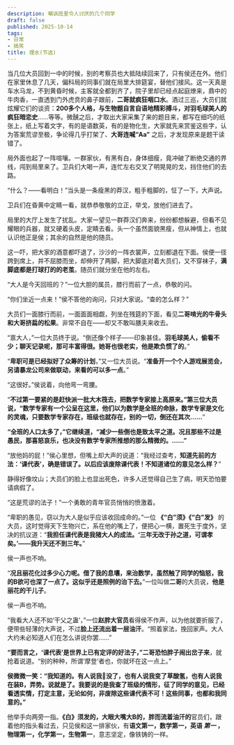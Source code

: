 ```yaml
---
description: 嘲讽班里令人讨厌的几个同学
draft: false
published: 2025-10-14
tags: 
- 日常
- 搞笑
title: 理水(节选)
---
```

当几位大员回到一中的时候，别的考察员也大抵陆续回来了，只有侯还在外。他们在家里休息了几天，偏科局的同事们就在局里大排筵宴，替他们接风。这一天真是车水马龙，不到黄昏时候，主客就全都到齐了，院子里却已经点起庭燎来，鼎中的牛肉香，一直透到门外虎贲的鼻子跟前，**二哥就疯狂咽口水**。酒过三巡，大员们就炫耀它们的谈资：**200多个人格，与生物题自言自语地精彩搏斗，对羽毛球美人的疯狂暗恋史**……等等。微醺之后，才取出大家采集了来的题目来，都写在细巧的纸张上，纸上写着文字，有的是语数英，有的是物化生，大家就先来赏鉴这些字，认为答案荒谬至极，争论得几乎打架了、**大哥连喊“Aa”** 之后，才发现原来是题干读错了。

局外面也起了一阵喧嚷。一群家伙，有黑有白，身体细瘦，竟冲破了断绝交通的界线，闯到局里来了。卫兵们大喝一声，连忙左右交叉了明晃晃的戈，挡住他们的去路。

“什么？——看明白！”当头是一条瘦黑的莽汉，粗手粗脚的，怔了一下，大声说。

卫兵们在昏黄中定睛一看，就恭恭敬敬的立正，举戈，放他们进去了。

局里的大厅上发生了扰乱。大家一望见一群莽汉们奔来，纷纷都想躲避，但看不见耀眼的兵器，就又硬着头皮，定睛去看。头一个虽然面貌黑瘦，但从神情上，也就认识他正是侯；其余的自然是他的随员。

这一吓，把大家的酒意都吓退了，沙沙的一阵衣裳声，立刻都退在下面。侯便一径跨到席上，并不屈膝而坐，却伸开了两脚，把大脚底对着大员们，又不穿袜子，**满脚底都是打球打的的老茧**。随员们就分坐在他的左右。

“大人是今天回班的？”一位大胆的属员，膝行而前了一点，恭敬的问。

“你们坐近一点来！”侯不答他的询问，只对大家说。“查的怎么样？”

大员们一面膝行而前，一面面面相觑，列坐在残筵的下面，看见**二哥啃光的牛骨头和大哥挤扁的松果**。非常不自在——却又不敢叫膳夫来收去。

“禀大人，”一位大员终于说。“倒还像个样子——印象甚佳。**羽毛球美人，偷看不少；聊天记录呢，那可丰富得很。她哥也很老实，他是欺负惯了的**。”

“**卑职可是已经拟好了众筹的计划**，”又一位大员说。“**准备开一个个人游戏展览会，另请暴龙公司来做联动，来看的可以多一点**。”

“这很好。”侯说着，向他弯一弯腰。

“**不过第一要紧的是赶快派一批大木筏去，把数学专家接上高原来。”第三位大员说，“数学专家有一个公呈在这里，他们以为数学是全班的命脉，数学专家是文化的灵魂，只要数学专家存在，班级也就存在，别的一切，倒还在其次……**”

**“全班的人口太多了，”它继续道，“减少一些倒也是致太平之道。况且那些不过是愚民，那喜怒哀乐，也决没有数学专家所推想的那么精微的。……”**

“放他妈的屁！”侯心里想，但嘴上却大声的说道：“我经过查考，**知道先前的方法：‘课代表’，确是错误了。以后应该废除课代表！不知道诸位的意见怎么样？**”

静得好像坟山；大员们的脸上也显出死色，许多人还觉得自己生了病，明天恐怕要请病假了。

“这是荒谬的法子！”一个勇敢的青年官员悄悄的愤激着。

“卑职的愚见，窃以为大人是似乎应该收回成命的。”一位 **《“白”须》《“白”发》** 的大员，这时觉得天下生物兴亡，系在他的嘴上了，便把心一横，置死生于度外，坚决的抗议道：“**我担任课代表是我猪大人的成法。‘三年无改于孙之道，可谓孝矣。’——我升天还不到三年。**”

侯一声也不响。

“**况且丽花化过多少心力呢。借了我的息壤，来治数学，虽然触了同学的恼怒，我的B欲可也深了一点了。这似乎还是照例的治下去。**”一位叫做**二哥**的大员说，**他是丽花的干儿子**。

侯一声也不响。

“我看大人还不如‘干父之蛊’，”一位**赵胖大官员**看得侯不作声，以为他就要折服了，便带些轻薄的大声说，不过**脸上还流出着一层油汗**。“照着家法，挽回家声。大人大约未必知道人们在怎么讲说你罢……”

**“要而言之，‘课代表’是世界上已有定评的好法子，”二哥恐怕胖子闹出岔子来**，就抢着说道。“别的种种，所谓‘摩登’者也，你就坏在这一点上。”

**侯微微一笑：“我知道的。有人说我🐴没了，也有人说我变了草酸氢，也有人说我在装B，弄势。说就是了。我要说的是我查了班级的情形，征了同学的意见，已经看透实情，打定主意，无论如何，非废除这些课代表不可！这些同事，也都和我同意的。”**

他举手向两旁一指。**《白》须发的，大眼大嘴大B的，胖而流着油汗的**官员们，跟着他的指头看过去，只见侯和这一排家伙，有**语文第一，数学第一，英语 _第一_ ，物理第一，化学第一，生物第一**，意志坚定，像铁铸的一样。